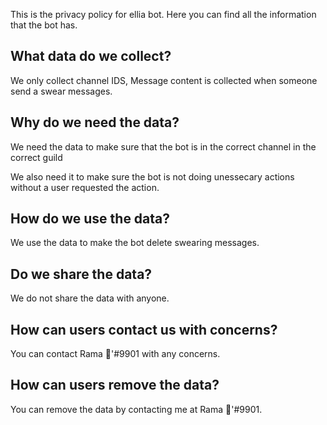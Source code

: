 This is the privacy policy for ellia bot. Here you can find all the information that the bot has.

## What data do we collect?

We only collect channel IDS, Message content is collected when someone send a swear messages.

## Why do we need the data?

We need the data to make sure that the bot is in the correct channel in the correct guild

We also need it to make sure the bot is not doing unessecary actions without a user requested the action.

## How do we use the data?

We use the data to make the bot delete swearing messages.

## Do we share the data?

We do not share the data with anyone.

## How can users contact us with concerns?

You can contact Rama 🐉'#9901 with any concerns.

## How can users remove the data?

You can remove the data by contacting me at Rama 🐉'#9901.



